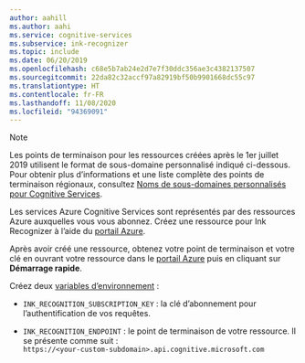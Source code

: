 ```yaml
---
author: aahill
ms.author: aahi
ms.service: cognitive-services
ms.subservice: ink-recognizer
ms.topic: include
ms.date: 06/20/2019
ms.openlocfilehash: c68e5b7ab24e2d7e7f30ddc356ae3c4382137507
ms.sourcegitcommit: 22da82c32accf97a82919bf50b9901668dc55c97
ms.translationtype: HT
ms.contentlocale: fr-FR
ms.lasthandoff: 11/08/2020
ms.locfileid: "94369091"
---
```

>[!NOTE]
> Les points de terminaison pour les ressources créées après le 1er juillet 2019 utilisent le format de sous-domaine personnalisé indiqué ci-dessous. Pour obtenir plus d’informations et une liste complète des points de terminaison régionaux, consultez [Noms de sous-domaines personnalisés pour Cognitive Services](../../cognitive-services-custom-subdomains.md). 

Les services Azure Cognitive Services sont représentés par des ressources Azure auxquelles vous vous abonnez. Créez une ressource pour Ink Recognizer à l’aide du [portail Azure](../../cognitive-services-apis-create-account.md).

Après avoir créé une ressource, obtenez votre point de terminaison et votre clé en ouvrant votre ressource dans le [portail Azure](https://ms.portal.azure.com#blade/HubsExtension/BrowseResourceGroupBlade) puis en cliquant sur **Démarrage rapide**.

Créez deux [variables d’environnement](../../cognitive-services-apis-create-account.md#get-the-keys-for-your-resource) :

* `INK_RECOGNITION_SUBSCRIPTION_KEY` : la clé d’abonnement pour l’authentification de vos requêtes. 

* `INK_RECOGNITION_ENDPOINT` : le point de terminaison de votre ressource. Il se présente comme suit : <br> `https://<your-custom-subdomain>.api.cognitive.microsoft.com`